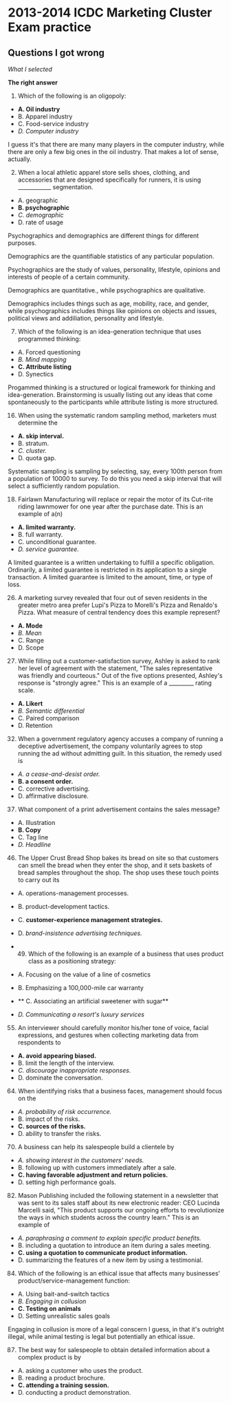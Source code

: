 # 2013-2014 ICDC Marketing Cluster Exam practice

## Questions I got wrong

*What I selected*

**The right answer**

1. Which of the following is an oligopoly:

* **A. Oil industry**
* B. Apparel industry
* C. Food-service industry
* *D. Computer industry*

I guess it's that there are many many players in the computer industry, while there are only a few big ones in the oil industry.
That makes a lot of sense, actually.

2. When a local athletic apparel store sells shoes, clothing, and accessories that are designed specifically for runners, it is using ____________ segmentation.

* A. geographic
* **B. psychographic**
* *C. demographic*
* D. rate of usage

Psychographics and demographics are different things for different purposes.

Demographics are the quantifiable statistics of any particular population. 

Psychographics are the study of values, personality, lifestyle, opinions and interests of people of a certain community.

Demographics are quantitative., while psychographics are qualitative.

Demographics includes things such as age, mobility, race, and gender, while psychographics includes things like opinions on objects and issues, political views and addiliation, personality and lifestyle.

7. Which of the following is an idea-generation technique that uses programmed thinking:

* A. Forced questioning
* *B. Mind mapping*
* **C. Attribute listing**
* D. Synectics

Progammed thinking is a structured or logical framework for thinking and idea-generation.
Brainstorming is usually listing out any ideas that come spontaneously to the participants while attribute listing is more structured.

16. When using the systematic random sampling method, marketers must determine the

* **A. skip interval.**
* B. stratum.
* *C. cluster.*
* D. quota gap.

Systematic sampling is sampling by selecting, say, every 100th person from a population of 10000 to survey. To do this you need a skip interval that will select a sufficiently random population.

18. Fairlawn Manufacturing will replace or repair the motor of its Cut-rite riding lawnmower for one year after the purchase date. This is an example of a(n)

* **A. limited warranty.**
* B. full warranty.
* C. unconditional guarantee.
* *D. service guarantee.*

A limited guarantee is a written undertaking to fulfill a specific obligation. Ordinarily, a limited guarantee is restricted in its application to a single transaction. A limited guarantee is limited to the amount, time, or type of loss.

26. A marketing survey revealed that four out of seven residents in the greater metro area prefer Lupi's Pizza to Morelli's Pizza and Renaldo's Pizza. What measure of central tendency does this example represent?

* **A. Mode**
* *B. Mean*
* C. Range
* D. Scope

27. While filling out a customer-satisfaction survey, Ashley is asked to rank her level of agreement with the statement, "The sales representative was friendly and courteous." Out of the five options presented, Ashley's response is "strongly agree." This is an example of a _________ rating scale.

* **A. Likert**
* *B. Semantic differential*
* C. Paired comparison
* D. Retention

32. When a government regulatory agency accuses a company of running a deceptive advertisement, the company voluntarily agrees to stop running the ad without admitting guilt. In this situation, the remedy used is

* *A. a cease-and-desist order.*
* **B. a consent order.**
* C. corrective advertising.
* D. affirmative disclosure.

37. What component of a print advertisement contains the sales message?

* A. Illustration
* **B. Copy**
* C. Tag line
* *D. Headline*

46. The Upper Crust Bread Shop bakes its bread on site so that customers can smell the bread when they enter the shop, and it sets baskets of bread samples throughout the shop. The shop uses these touch points to carry out its

* A. operations-management processes.
* B. product-development tactics.
* C. **customer-experience management strategies.**
* D. *brand-insistence advertising techniques.*

* 49. Which of the following is an example of a business that uses product class as a positioning strategy:

* A. Focusing on the value of a line of cosmetics
* B. Emphasizing a 100,000-mile car warranty
* ** C. Associating an artificial sweetener with sugar**
* *D. Communicating a resort's luxury services*

55. An interviewer should carefully monitor his/her tone of voice, facial expressions, and gestures when collecting marketing data from respondents to

* **A. avoid appearing biased.**
* B. limit the length of the interview.
* *C. discourage inappropriate responses.*
* D. dominate the conversation.

64. When identifying risks that a business faces, management should focus on the
   
* *A. probability of risk occurrence.*
* B. impact of the risks.
* **C. sources of the risks.**
* D. ability to transfer the risks.

70. A business can help its salespeople build a clientele by

* *A. showing interest in the customers' needs.*
* B. following up with customers immediately after a sale.
* **C. having favorable adjustment and return policies.**
* D. setting high performance goals.

82. Mason Publishing included the following statement in a newsletter that was sent to its sales staff about its new electronic reader: CEO Lucinda Marcelli said, "This product supports our ongoing efforts to revolutionize the ways in which students across the country learn." This is an example of

* *A. paraphrasing a comment to explain specific product benefits.*
* B. including a quotation to introduce an item during a sales meeting.
* **C. using a quotation to communicate product information.**
* D. summarizing the features of a new item by using a testimonial.

84. Which of the following is an ethical issue that affects many businesses' product/service-management function:

* A. Using bait-and-switch tactics
* *B. Engaging in collusion*
* **C. Testing on animals**
* D. Setting unrealistic sales goals

Engaging in collusion is more of a legal conscern I guess, in that it's outright illegal, while animal testing is legal but potentially an ethical issue.

87. The best way for salespeople to obtain detailed information about a complex product is by

* A. asking a customer who uses the product.
* B. reading a product brochure.
* **C. attending a training session.**
* D. conducting a product demonstration.


